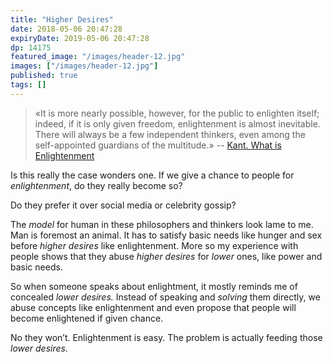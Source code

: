 ```yaml
---
title: "Higher Desires"
date: 2018-05-06 20:47:28
expiryDate: 2019-05-06 20:47:28
dp: 14175
featured_image: "/images/header-12.jpg"
images: ["/images/header-12.jpg"]
published: true
tags: []
---
```




> «It is more nearly possible, however, for the public to enlighten itself; indeed, if it is only given freedom, enlightenment is almost inevitable. There will always be a few independent thinkers, even among the self-appointed guardians of the multitude.» -- [Kant. What is Enlightenment](https://ift.tt/1pwjxY7)

Is this really the case wonders one. If we give a chance to people for _enlightenment_, do they really become so?

Do they prefer it over social media or celebrity gossip?

The _model_ for human in these philosophers and thinkers look lame to me. Man is foremost an animal. It has to satisfy basic needs like hunger and sex before _higher desires_ like enlightenment. More so my experience with people shows that they abuse _higher desires_ for _lower_ ones, like power and basic needs. 

So when someone speaks about enlightment, it mostly reminds me of concealed _lower desires._ Instead of speaking and _solving_ them directly, we abuse concepts like enlightenment and even propose that people will become enlightened if given chance. 

No they won’t. Enlightenment is easy. The problem is actually feeding those _lower desires._

